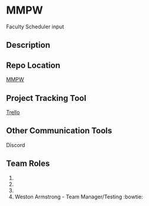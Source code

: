 # MMPW
Faculty Scheduler input

## Description

## Repo Location

[MMPW](https://github.com/GGC-SD/MMPW)

## Project Tracking Tool

[Trello](https://trello.com/b/8kwxA0Xg/mmpw-inc-project)

## Other Communication Tools

Discord

## Team Roles

1. 
1.
1.
1. Weston Armstrong - Team Manager/Testing :bowtie:

